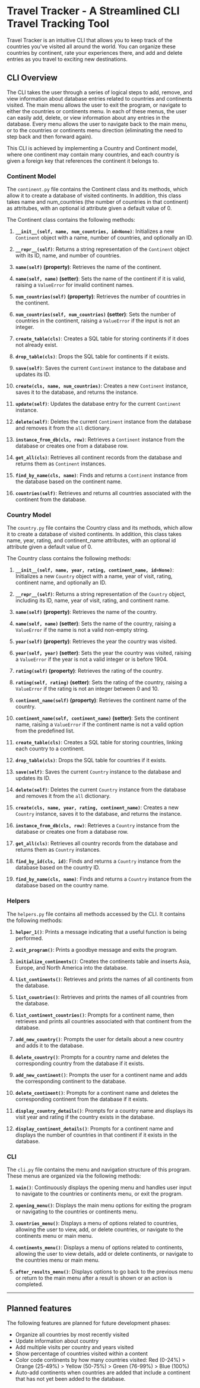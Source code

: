 # Travel Tracker - A Streamlined CLI Travel Tracking Tool

Travel Tracker is an intuitive CLI that allows you to keep track of the countries you've visited all around the world. You can organize these countries by continent, rate your experiences there, and add and delete entries as you travel to exciting new destinations.

## CLI Overview

The CLI takes the user through a series of logical steps to add, remove, and view information about database entries related to countries and continents visited. The main menu allows the user to exit the program, or navigate to either the countries or continents menu. In each of these menus, the user can easily add, delete, or view information about any entries in the database. Every menu allows the user to navigate back to the main menu, or to the countries or continents menu direction (eliminating the need to step back and then forward again).

This CLI is achieved by implementing a Country and Continent model, where one continent may contain many countries, and each country is given a foreign key that references the continent it belongs to.

### Continent Model
The `continent.py` file contains the Continent class and its methods, which allow it to create a database of visited continents. In addition, this class takes name and num_countries (the number of countries in that continent) as attritubes, with an optional id attribute given a default value of 0.

The Continent class contains the following methods: 

1. **`__init__(self, name, num_countries, id=None)`**: Initializes a new `Continent` object with a name, number of countries, and optionally an ID.
   
2. **`__repr__(self)`**: Returns a string representation of the `Continent` object with its ID, name, and number of countries.

3. **`name(self)` (property)**: Retrieves the name of the continent.

4. **`name(self, name)` (setter)**: Sets the name of the continent if it is valid, raising a `ValueError` for invalid continent names.

5. **`num_countries(self)` (property)**: Retrieves the number of countries in the continent.

6. **`num_countries(self, num_countries)` (setter)**: Sets the number of countries in the continent, raising a `ValueError` if the input is not an integer.

7. **`create_table(cls)`**: Creates a SQL table for storing continents if it does not already exist. 

8. **`drop_table(cls)`**: Drops the SQL table for continents if it exists.

9. **`save(self)`**: Saves the current `Continent` instance to the database and updates its ID.

10. **`create(cls, name, num_countries)`**: Creates a new `Continent` instance, saves it to the database, and returns the instance.

11. **`update(self)`**: Updates the database entry for the current `Continent` instance.

12. **`delete(self)`**: Deletes the current `Continent` instance from the database and removes it from the `all` dictionary.

13. **`instance_from_db(cls, row)`**: Retrieves a `Continent` instance from the database or creates one from a database row.

14. **`get_all(cls)`**: Retrieves all continent records from the database and returns them as `Continent` instances.

15. **`find_by_name(cls, name)`**: Finds and returns a `Continent` instance from the database based on the continent name.

16. **`countries(self)`**: Retrieves and returns all countries associated with the continent from the database.

### Country Model

The `country.py` file contains the Country class and its methods, which allow it to create a database of visited continents. In addition, this class takes name, year, rating, and continent_name attributes, with an optional id attribute given a default value of 0.

The Country class contains the following methods: 

1. **`__init__(self, name, year, rating, continent_name, id=None)`**: Initializes a new `Country` object with a name, year of visit, rating, continent name, and optionally an ID.

2. **`__repr__(self)`**: Returns a string representation of the `Country` object, including its ID, name, year of visit, rating, and continent name.

3. **`name(self)` (property)**: Retrieves the name of the country.

4. **`name(self, name)` (setter)**: Sets the name of the country, raising a `ValueError` if the name is not a valid non-empty string.

5. **`year(self)` (property)**: Retrieves the year the country was visited.

6. **`year(self, year)` (setter)**: Sets the year the country was visited, raising a `ValueError` if the year is not a valid integer or is before 1904.

7. **`rating(self)` (property)**: Retrieves the rating of the country.

8. **`rating(self, rating)` (setter)**: Sets the rating of the country, raising a `ValueError` if the rating is not an integer between 0 and 10.

9. **`continent_name(self)` (property)**: Retrieves the continent name of the country.

10. **`continent_name(self, continent_name)` (setter)**: Sets the continent name, raising a `ValueError` if the continent name is not a valid option from the predefined list.

11. **`create_table(cls)`**: Creates a SQL table for storing countries, linking each country to a continent.

12. **`drop_table(cls)`**: Drops the SQL table for countries if it exists.

13. **`save(self)`**: Saves the current `Country` instance to the database and updates its ID.

14. **`delete(self)`**: Deletes the current `Country` instance from the database and removes it from the `all` dictionary.

15. **`create(cls, name, year, rating, continent_name)`**: Creates a new `Country` instance, saves it to the database, and returns the instance.

16. **`instance_from_db(cls, row)`**: Retrieves a `Country` instance from the database or creates one from a database row.

17. **`get_all(cls)`**: Retrieves all country records from the database and returns them as `Country` instances.

18. **`find_by_id(cls, id)`**: Finds and returns a `Country` instance from the database based on the country ID.

19. **`find_by_name(cls, name)`**: Finds and returns a `Country` instance from the database based on the country name.


### Helpers

The `helpers.py` file contains all methods accessed by the CLI. It contains the following methods:


1. **`helper_1()`**: Prints a message indicating that a useful function is being performed.

2. **`exit_program()`**: Prints a goodbye message and exits the program.

3. **`initialize_continents()`**: Creates the continents table and inserts Asia, Europe, and North America into the database.

4. **`list_continents()`**: Retrieves and prints the names of all continents from the database.

5. **`list_countries()`**: Retrieves and prints the names of all countries from the database.

6. **`list_continent_countries()`**: Prompts for a continent name, then retrieves and prints all countries associated with that continent from the database.

7. **`add_new_country()`**: Prompts the user for details about a new country and adds it to the database.

8. **`delete_country()`**: Prompts for a country name and deletes the corresponding country from the database if it exists.

9. **`add_new_continent()`**: Prompts the user for a continent name and adds the corresponding continent to the database.

10. **`delete_continent()`**: Prompts for a continent name and deletes the corresponding continent from the database if it exists.

11. **`display_country_details()`**: Prompts for a country name and displays its visit year and rating if the country exists in the database.

12. **`display_continent_details()`**: Prompts for a continent name and displays the number of countries in that continent if it exists in the database.


### CLI 

The `cli.py` file contains the menu and navigation structure of this program. These menus are organized via the following methods:

1. **`main()`**: Continuously displays the opening menu and handles user input to navigate to the countries or continents menu, or exit the program.

2. **`opening_menu()`**: Displays the main menu options for exiting the program or navigating to the countries or continents menu.

3. **`countries_menu()`**: Displays a menu of options related to countries, allowing the user to view, add, or delete countries, or navigate to the continents menu or main menu.

4. **`continents_menu()`**: Displays a menu of options related to continents, allowing the user to view details, add or delete continents, or navigate to the countries menu or main menu.

5. **`after_results_menu()`**: Displays options to go back to the previous menu or return to the main menu after a result is shown or an action is completed.


---

## Planned features

The following features are planned for future development phases:

- Organize all countries by most recently visited
- Update information about country
- Add multiple visits per country and years visited
- Show percentage of countries visited within a content
- Color code continents by how many countries visited: Red (0-24%) > Orange (25-49%) > Yellow (50-75%) > Green (76-99%) > Blue (100%)
- Auto-add continents when countries are added that include a continent that has not yet been added to the database.